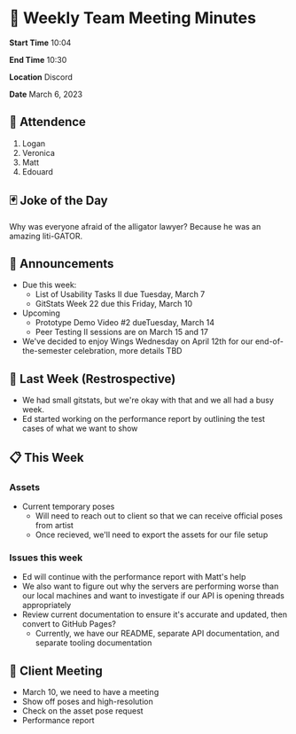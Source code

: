 # 🚀 Weekly Team Meeting Minutes

**Start Time** 10:04

**End Time** 10:30

**Location** Discord

**Date** March 6, 2023

## 👋 Attendence

1. Logan
2. Veronica
3. Matt
4. Edouard

## 🃏 Joke of the Day

Why was everyone afraid of the alligator lawyer? Because he was an amazing liti-GATOR.

## 📢 Announcements

- Due this week:
  - List of Usability Tasks II due Tuesday, March 7
  - GitStats Week 22 due this Friday, March 10
- Upcoming
  - Prototype Demo Video #2 dueTuesday, March 14
  - Peer Testing II sessions are on March 15 and 17
- We've decided to enjoy Wings Wednesday on April 12th for our end-of-the-semester celebration, more details TBD

## 📅 Last Week (Restrospective)

- We had small gitstats, but we're okay with that and we all had a busy week.
- Ed started working on the performance report by outlining the test cases of what we want to show

## 📋 This Week

### Assets

- Current temporary poses
  - Will need to reach out to client so that we can receive official poses from artist
  - Once recieved, we'll need to export the assets for our file setup

### Issues this week

- Ed will continue with the performance report with Matt's help
- We also want to figure out why the servers are performing worse than our local machines and want to investigate if our API is opening threads appropriately
- Review current documentation to ensure it's accurate and updated, then convert to GitHub Pages?
  - Currently, we have our README, separate API documentation, and separate tooling documentation

## 🤝 Client Meeting

- March 10, we need to have a meeting
- Show off poses and high-resolution
- Check on the asset pose request
- Performance report
